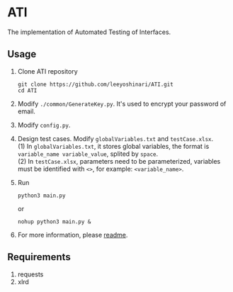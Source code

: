 # ATI
The implementation of Automated Testing of Interfaces.

## Usage
1. Clone ATI repository
   ```shell
   git clone https://github.com/leeyoshinari/ATI.git
   cd ATI
   ```

2. Modify `./common/GenerateKey.py`. It's used to encrypt your password of email.

3. Modify `config.py`.
   
4. Design test cases. Modify `globalVariables.txt` and `testCase.xlsx`.<br>
   (1) In `globalVariables.txt`, it stores global variables, the format is `variable_name variable_value`, splited by `space`.<br>
   (2) In `testCase.xlsx`, parameters need to be parameterized, variables must be identified with `<>`, for example: `<variable_name>`.<br>
   
5. Run
   ```shell
   python3 main.py
   ```
   or
   ```shell
   nohup python3 main.py &
   ```

6. For more information, please [readme](https://blog.csdn.net/leeyoshinari/article/details/97612522).

## Requirements
1. requests
2. xlrd